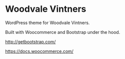 # Woodvale Vintners

WordPress theme for Woodvale Vintners.

Built with Woocommerce and Bootstrap under the hood.

http://getbootstrap.com/

https://docs.woocommerce.com/
